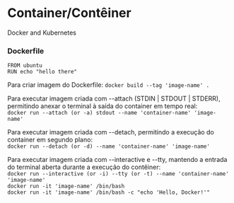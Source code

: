 # Container/Contêiner
Docker and Kubernetes


### Dockerfile

```
FROM ubuntu
RUN echo "hello there"
```

Para criar imagem do Dockerfile:
`docker build --tag 'image-name' .`

Para executar imagem criada com --attach (STDIN | STDOUT | STDERR), permitindo anexar o terminal à saída do container em tempo real:  
`docker run --attach (or -a) stdout --name 'container-name' 'image-name'`

Para executar imagem criada com --detach, permitindo a execução do container em segundo plano:  
`docker run --detach (or -d) --name 'container-name' 'image-name'`

Para executar imagem criada com --interactive e --tty, mantendo a entrada do terminal aberta durante a execução do contêiner:  
`docker run --interactive (or -i) --tty (or -t) --name 'container-name' 'image-name'`  
`docker run -it 'image-name' /bin/bash`  
`docker run -it 'image-name' /bin/bash -c "echo 'Hello, Docker!'"`

